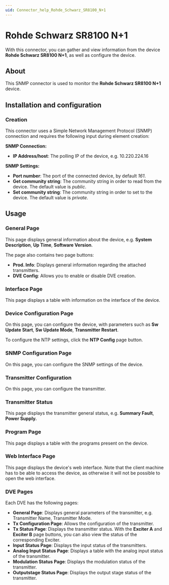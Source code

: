 ```yaml
---
uid: Connector_help_Rohde_Schwarz_SR8100_N+1
---
```


# Rohde Schwarz SR8100 N+1

With this connector, you can gather and view information from the device **Rohde Schwarz SR8100 N+1**, as well as configure the device.

## About

This SNMP connector is used to monitor the **Rohde Schwarz SR8100 N+1** device.

## Installation and configuration

### Creation

This connector uses a Simple Network Management Protocol (SNMP) connection and requires the following input during element creation:

**SNMP Connection:**

- **IP Address/host**: The polling IP of the device, e.g. 10.220.224.16

**SNMP Settings:**

- **Port number**: The port of the connected device, by default *161*.
- **Get community string**: The community string in order to read from the device. The default value is *public*.
- **Set community string**: The community string in order to set to the device. The default value is *private*.

## Usage

### General Page

This page displays general information about the device, e.g. **System Description**, **Up Time**, **Software Version**.

The page also contains two page buttons:

- **Prod. Info**: Displays general information regarding the attached transmitters.
- **DVE Config**: Allows you to enable or disable DVE creation.

### Interface Page

This page displays a table with information on the interface of the device.

### Device Configuration Page

On this page, you can configure the device, with parameters such as **Sw Update Start**, **Sw Update Mode**, **Transmitter Restart**.

To configure the NTP settings, click the **NTP Config** page button.

### SNMP Configuration Page

On this page, you can configure the SNMP settings of the device.

### Transmitter Configuration

On this page, you can configure the transmitter.

### Transmitter Status

This page displays the transmitter general status, e.g. **Summary Fault**, **Power Supply.**

### Program Page

This page displays a table with the programs present on the device.

### Web Interface Page

This page displays the device's web interface. Note that the client machine has to be able to access the device, as otherwise it will not be possible to open the web interface.

### DVE Pages

Each DVE has the following pages:

- **General Page**: Displays general parameters of the transmitter, e.g. Transmitter Name, Transmitter Mode.
- **Tx Configuration Page**: Allows the configuration of the transmitter.
- **Tx Status Page**: Displays the transmitter status. With the **Exciter A** and **Exciter B** page buttons, you can also view the status of the corresponding Exciter.
- **Input Status Page**: Displays the input status of the transmitters.
- **Analog Input Status Page**: Displays a table with the analog input status of the transmitter.
- **Modulation Status Page**: Displays the modulation status of the transmitter.
- **Outputstage Status Page**: Displays the output stage status of the transmitter.
